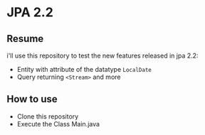 # JPA 2.2

## Resume

i'll use this repository to test the new features released in jpa 2.2:
- Entity with attribute of the datatype `LocalDate`
- Query returning `<Stream>`
 and more
  
## How to use

- Clone this repository
- Execute the Class Main.java
